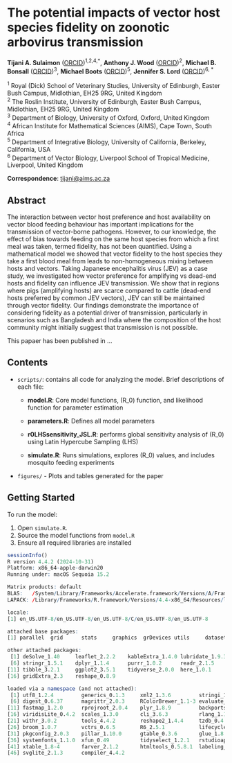 # The potential impacts of vector host species fidelity on zoonotic arbovirus transmission


**Tijani A. Sulaimon** ([ORCID](https://orcid.org/0000-0002-9735-8548))<sup>1,2,4,*</sup>, **Anthony J. Wood** ([ORCID](https://orcid.org/0000-0001-9973-8205))<sup>2</sup>, **Michael B. Bonsall** ([ORCID](https://orcid.org/0000-0003-0250-0423))<sup>3</sup>, **Michael Boots** ([ORCID](https://orcid.org/0000-0003-3763-6136))<sup>5</sup>, **Jennifer S. Lord** ([ORCID](https://orcid.org/0000-0001-6616-1526))<sup>6, *</sup>  

<sup>1</sup> Royal (Dick) School of Veterinary Studies, University of Edinburgh, Easter Bush Campus, Midlothian, EH25 9RG, United Kingdom  
<sup>2</sup> The Roslin Institute, University of Edinburgh, Easter Bush Campus, Midlothian, EH25 9RG, United Kingdom  
<sup>3</sup> Department of Biology, University of Oxford, Oxford, United Kingdom  
<sup>4</sup> African Institute for Mathematical Sciences (AIMS), Cape Town, South Africa  
<sup>5</sup> Department of Integrative Biology, University of California, Berkeley, California, USA  
<sup>6</sup> Department of Vector Biology, Liverpool School of Tropical Medicine, Liverpool, United Kingdom  

**Correspondence**: [tijani@aims.ac.za](mailto:tijani@aims.ac.za)


## Abstract
The interaction between vector host preference and host availability on vector blood feeding behaviour has important implications for the transmission of vector-borne pathogens. However, to our knowledge, the effect of bias towards feeding on the same host species from which a first meal was taken, termed fidelity, has not been quantified. Using a mathematical model we showed that vector fidelity to the host species they take a first blood meal from leads to non-homogeneous mixing between hosts and vectors. Taking Japanese encephalitis virus (JEV) as a case study, we investigated how vector preference for amplifying vs dead-end hosts and fidelity can influence JEV transmission. We show that in regions where pigs (amplifying hosts) are scarce compared to cattle (dead-end hosts preferred by common JEV vectors), JEV can still be maintained through vector fidelity. Our findings demonstrate the importance of considering fidelity as a potential driver of transmission, particularly in scenarios such as Bangladesh and India where the composition of the host community might initially suggest that transmission is not possible.

This papaer has been published in ...

## Contents
- `scripts/`: contains all code for analyzing the model. Brief descriptions of each file:

  - **model.R**: Core model functions, \(R_0\) function, and likelihood function for parameter estimation

  - **parameters.R**: Defines all model parameters

  - **r0LHSsensitivity_JSL.R**: performs global sensitivity analysis of \(R_0\) using Latin Hypercube Sampling (LHS)

  - **simulate.R**: Runs simulations, explores \(R_0\) values, and includes mosquito feeding experiments
- `figures/` - Plots and tables generated for the paper

## Getting Started
To run the model:  
1. Open `simulate.R`.  
2. Source the model functions from `model.R`
3. Ensure all required libraries are installed

```R
sessionInfo()
R version 4.4.2 (2024-10-31)
Platform: x86_64-apple-darwin20
Running under: macOS Sequoia 15.2

Matrix products: default
BLAS:   /System/Library/Frameworks/Accelerate.framework/Versions/A/Frameworks/vecLib.framework/Versions/A/libBLAS.dylib 
LAPACK: /Library/Frameworks/R.framework/Versions/4.4-x86_64/Resources/lib/libRlapack.dylib;  LAPACK version 3.12.0

locale:
[1] en_US.UTF-8/en_US.UTF-8/en_US.UTF-8/C/en_US.UTF-8/en_US.UTF-8

attached base packages:
[1] parallel  grid      stats     graphics  grDevices utils     datasets  methods   base     

other attached packages:
 [1] deSolve_1.40     leaflet_2.2.2    kableExtra_1.4.0 lubridate_1.9.3  forcats_1.0.0   
 [6] stringr_1.5.1    dplyr_1.1.4      purrr_1.0.2      readr_2.1.5      tidyr_1.3.1     
[11] tibble_3.2.1     ggplot2_3.5.1    tidyverse_2.0.0  here_1.0.1       lhs_1.2.0       
[16] gridExtra_2.3    reshape_0.8.9   

loaded via a namespace (and not attached):
 [1] utf8_1.2.4         generics_0.1.3     xml2_1.3.6         stringi_1.8.4      hms_1.1.3         
 [6] digest_0.6.37      magrittr_2.0.3     RColorBrewer_1.1-3 evaluate_1.0.1     timechange_0.3.0  
[11] fastmap_1.2.0      rprojroot_2.0.4    plyr_1.8.9         backports_1.5.0    crosstalk_1.2.1   
[16] viridisLite_0.4.2  scales_1.3.0       cli_3.6.3          rlang_1.1.4        munsell_0.5.1     
[21] withr_3.0.2        tools_4.4.2        reshape2_1.4.4     tzdb_0.4.0         colorspace_2.1-1  
[26] broom_1.0.7        vctrs_0.6.5        R6_2.5.1           lifecycle_1.0.4    htmlwidgets_1.6.4 
[31] pkgconfig_2.0.3    pillar_1.10.0      gtable_0.3.6       glue_1.8.0         Rcpp_1.0.13-1     
[36] systemfonts_1.1.0  xfun_0.49          tidyselect_1.2.1   rstudioapi_0.17.1  knitr_1.49        
[41] xtable_1.8-4       farver_2.1.2       htmltools_0.5.8.1  labeling_0.4.3     rmarkdown_2.29    
[46] svglite_2.1.3      compiler_4.4.2    
